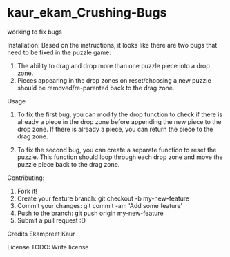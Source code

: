 # kaur_ekam_Crushing-Bugs
working to fix bugs

Installation: Based on the instructions, it looks like there are two bugs that need to be fixed in the puzzle game:
1. The ability to drag and drop more than one puzzle piece into a drop zone.
2. Pieces appearing in the drop zones on reset/choosing a new puzzle should be removed/re-parented back to the drag zone.

Usage
1. To fix the first bug, you can modify the drop function to check if there is already a piece in the drop zone before appending the new piece to the drop zone. If there is already a piece, you can return the piece to the drag zone.

2. To fix the second bug, you can create a separate function to reset the puzzle. This function should loop through each drop zone and move the puzzle piece back to the drag zone.

Contributing:
1. Fork it!
2. Create your feature branch: git checkout -b my-new-feature
3. Commit your changes: git commit -am 'Add some feature'
4. Push to the branch: git push origin my-new-feature
5. Submit a pull request :D


Credits
Ekampreet Kaur

License
TODO: Write license